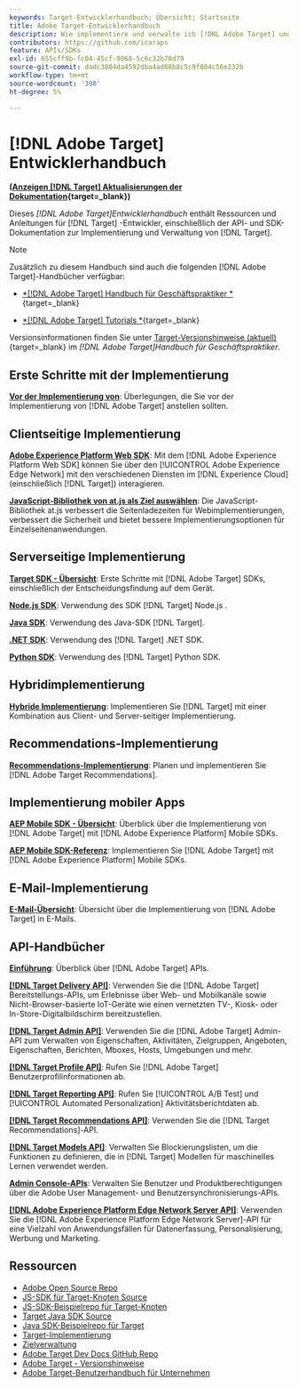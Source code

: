 ```yaml
---
keywords: Target-Entwicklerhandbuch; Übersicht; Startseite
title: Adobe Target-Entwicklerhandbuch
description: Wie implementiere und verwalte ich [!DNL Adobe Target] und arbeite mit seinen APIs und SDKs?
contributors: https://github.com/icaraps
feature: APIs/SDKs
exl-id: 655cff9b-fc04-45cf-9068-5c6c32b70d79
source-git-commit: dadc3804da4592dba4ad88b8c5c9f804c56e232b
workflow-type: tm+mt
source-wordcount: '398'
ht-degree: 5%

---
```


# [!DNL Adobe Target] Entwicklerhandbuch

**([Anzeigen [!DNL Target] Aktualisierungen der Dokumentation](https://experienceleague.adobe.com/docs/target/using/release-notes/doc-change.html){target=_blank})**

Dieses *[!DNL Adobe Target]Entwicklerhandbuch* enthält Ressourcen und Anleitungen für [!DNL Target] -Entwickler, einschließlich der API- und SDK-Dokumentation zur Implementierung und Verwaltung von [!DNL Target].

>[!NOTE]
>
>Zusätzlich zu diesem Handbuch sind auch die folgenden [!DNL Adobe Target]-Handbücher verfügbar:
>
>* [*[!DNL Adobe Target] Handbuch für Geschäftspraktiker *](https://experienceleague.adobe.com/docs/target/using/target-home.html?lang=de){target=_blank}
>
>* [*[!DNL Adobe Target] Tutorials *](https://experienceleague.adobe.com/docs/target-learn/tutorials/overview.html?lang=de){target=_blank}
>
>Versionsinformationen finden Sie unter [Target-Versionshinweise (aktuell)](https://experienceleague.adobe.com/docs/target/using/release-notes/release-notes.html){target=_blank} im *[!DNL Adobe Target]Handbuch für Geschäftspraktiker*.

## Erste Schritte mit der Implementierung

**[Vor der Implementierung von](/help/dev/before-implement/considerations-before-you-implement-target.md)**: Überlegungen, die Sie vor der Implementierung von [!DNL Adobe Target] anstellen sollten.

## Clientseitige Implementierung

[**Adobe Experience Platform Web SDK**](/help/dev/implement/client-side/aep-web-sdk.md): Mit dem [!DNL Adobe Experience Platform Web SDK] können Sie über den [!UICONTROL Adobe Experience Edge Network] mit den verschiedenen Diensten im [!DNL Experience Cloud] (einschließlich [!DNL Target]) interagieren.

[**JavaScript-Bibliothek von at.js als Ziel auswählen**](/help/dev/implement/client-side/overview.md): Die JavaScript-Bibliothek at.js verbessert die Seitenladezeiten für Webimplementierungen, verbessert die Sicherheit und bietet bessere Implementierungsoptionen für Einzelseitenanwendungen.

## Serverseitige Implementierung

[**Target SDK - Übersicht**](implement/server-side/server-side-overview.md): Erste Schritte mit [!DNL Adobe Target] SDKs, einschließlich der Entscheidungsfindung auf dem Gerät.

[**Node.js SDK**](implement/server-side/node-js/overview.md): Verwendung des SDK [!DNL Target] Node.js .

[**Java SDK**](implement/server-side/java/overview.md): Verwendung des Java-SDK [!DNL Target].

[**.NET SDK**](implement/server-side/net/overview.md): Verwendung des [!DNL Target] .NET SDK.

[**Python SDK**](implement/server-side/python/overview.md): Verwendung des [!DNL Target] Python SDK.

## Hybridimplementierung

[**Hybride Implementierung**](implement/hybrid/hybrid-overview.md): Implementieren Sie [!DNL Target] mit einer Kombination aus Client- und Server-seitiger Implementierung.

## Recommendations-Implementierung

[**Recommendations-Implementierung**](implement/recommendations/recommendations.md): Planen und implementieren Sie [!DNL Adobe Target Recommendations].

## Implementierung mobiler Apps

[**AEP Mobile SDK - Übersicht**](implement/mobile/overview.md): Überblick über die Implementierung von [!DNL Adobe Target] mit [!DNL Adobe Experience Platform] Mobile SDKs.

[**AEP Mobile SDK-Referenz**](https://developer.adobe.com/client-sdks/documentation/): Implementieren Sie [!DNL Adobe Target] mit [!DNL Adobe Experience Platform] Mobile SDKs.

## E-Mail-Implementierung

[**E-Mail-Übersicht**](implement/email/overview.md): Übersicht über die Implementierung von [!DNL Adobe Target] in E-Mails.

## API-Handbücher

[**Einführung**](before-administer/target-api-overview.md): Überblick über [!DNL Adobe Target] APIs.

[**[!DNL Target Delivery API]**](/help/dev/implement/delivery-api/overview.md): Verwenden Sie die [!DNL Adobe Target] Bereitstellungs-APIs, um Erlebnisse über Web- und Mobilkanäle sowie Nicht-Browser-basierte IoT-Geräte wie einen vernetzten TV-, Kiosk- oder In-Store-Digitalbildschirm bereitzustellen.

[**[!DNL Target Admin API]**](administer/admin-api/admin-api-overview-new.md): Verwenden Sie die [!DNL Adobe Target] Admin-API zum Verwalten von Eigenschaften, Aktivitäten, Zielgruppen, Angeboten, Eigenschaften, Berichten, Mboxes, Hosts, Umgebungen und mehr.

[**[!DNL Target Profile API]**](/help/dev/administer/profile-api/profiles-api.md): Rufen Sie [!DNL Adobe Target] Benutzerprofilinformationen ab.

[**[!DNL Target Reporting API]**](https://developer.adobe.com/target/administer/admin-api/#tag/Reports): Rufen Sie [!UICONTROL A/B Test] und [!UICONTROL Automated Personalization] Aktivitätsberichtdaten ab.

[**[!DNL Target Recommendations API]**](https://developer.adobe.com/target/administer/recommendations-api/): Verwenden Sie die [!DNL Target Recommendations]-API.

[**[!DNL Target Models API]**](administer/models-api/models-api-overview.md): Verwalten Sie Blockierungslisten, um die Funktionen zu definieren, die in [!DNL Target] Modellen für maschinelles Lernen verwendet werden.

[**Admin Console-APIs**](https://developer.adobe.com/umapi/): Verwalten Sie Benutzer und Produktberechtigungen über die Adobe User Management- und Benutzersynchronisierungs-APIs.

[**[!DNL Adobe Experience Platform Edge Network Server API]**](https://experienceleague.adobe.com/docs/experience-platform/edge-network-server-api/overview.html): Verwenden Sie die [!DNL Adobe Experience Platform Edge Network Server]-API für eine Vielzahl von Anwendungsfällen für Datenerfassung, Personalisierung, Werbung und Marketing.

## Ressourcen

* [Adobe Open Source Repo](https://github.com/adobe)
* [JS-SDK für Target-Knoten Source](https://github.com/adobe/target-nodejs-sdk)
* [JS-SDK-Beispielrepo für Target-Knoten](https://github.com/adobe/target-nodejs-sdk-samples)
* [Target Java SDK Source](https://github.com/adobe/target-java-sdk)
* [Java SDK-Beispielrepo für Target](https://github.com/adobe/target-java-sdk-samples)
* [Target-Implementierung](./before-implement/prepare-to-implement-target.md)
* [Zielverwaltung](./before-administer/target-api-overview.md)
* [Adobe Target Dev Docs GitHub Repo](https://github.com/AdobeDocs/target-developers)
* [Adobe Target - Versionshinweise](https://experienceleague.adobe.com/docs/target/using/release-notes/release-notes.html)
* [Adobe Target-Benutzerhandbuch für Unternehmen](https://experienceleague.adobe.com/docs/target/using/target-home.html?lang=de)

